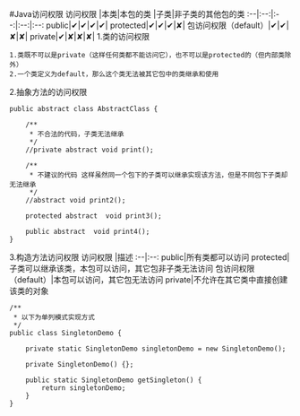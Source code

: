 #Java访问权限
访问权限	|本类|本包的类	|子类|非子类的其他包的类
:--|:--:|:--:|:--:|:--:
public|✔|✔|✔|✔|
protected|✔|✔|✔|✘|
包访问权限（default）|✔|✔|✘|✘|
private|✔|✘|✘|✘|
1.类的访问权限
```
1.类既不可以是private（这样任何类都不能访问它），也不可以是protected的（但内部类除外）
2.一个类定义为default，那么这个类无法被其它包中的类继承和使用
```
2.抽象方法的访问权限
```
public abstract class AbstractClass {

    /**
     * 不合法的代码，子类无法继承
     */
    //private abstract void print();

    /**
     * 不建议的代码 这样虽然同一个包下的子类可以继承实现该方法，但是不同包下子类却无法继承
     */
    //abstract void print2();

    protected abstract  void print3();

    public abstract  void print4();
}
```
3.构造方法访问权限
访问权限	|描述
:--|:--:
public|所有类都可以访问
protected|子类可以继承该类，本包可以访问，其它包非子类无法访问
包访问权限（default）|本包可以访问，其它包无法访问
private|不允许在其它类中直接创建该类的对象
```
/**
 * 以下为单列模式实现方式
 */
public class SingletonDemo {

    private static SingletonDemo singletonDemo = new SingletonDemo();

    private SingletonDemo() {};

    public static SingletonDemo getSingleton() {
        return singletonDemo;
    }
}
```
